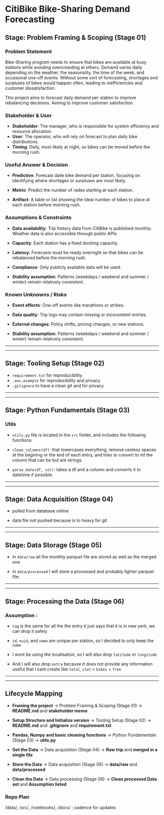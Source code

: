# CitiBike Bike-Sharing Demand Forecasting
## **Stage:** Problem Framing & Scoping (Stage 01)


### Problem Statement
Bike-Sharing program needs to ensure that bikes are available at busy stations while avoiding overcrowding at others. Demand varies daily depending on the weather, the seasonality, the time of the week, and occasional one-off events. Without some sort of forecasting, shortages and surpluses of bikes would happen often, leading to inefficiencies and customer dissatisfaction.

This project aims to forecast daily demand per station to improve rebalancing decisions. Aiming to improve customer satisfaction.

### Stakeholder & User
- **Stakeholder**: The manager, who is responsible for system efficiency and resource allocation.
- **User**: The operator, who will rely on forecast to plan daily bike distributions.
- **Timing**: Daily, most likely at night, so bikes can be moved before the morning rush.


### Useful Answer & Decision
- **Predictive**: Forecast daile bike demand per station, focusing on identifying where shortages or surpluses are most likely.

- **Metric**: Predict the number of rades starting at each station.

- **Artifact**: A table or list showing the ideal number of bikes to place at each station before morning rush.


### Assumptions & Constraints
- **Data availability**: Trip history data from CitiBike is published monthly. Weather data is also accessible through public APIs

- **Capacity**: Each station has a fixed docking capacity.

- **Latency**: Forecasts must be ready overnight so that bikes can be rebalanced before the morning rush.

- **Compliance**: Only publicly available data will be used.

- **Stability assumption**: Patterns (weekdays / weekend and summer / winter) remain relatively consistent.

### Known Unknowns / Risks
- **Event effects**: One-off events like marathons or strikes.

- **Data quality**: Trip logs may contain missing or inconsistent entries.

- **External changes**: Policy shifts, pricing changes, or new stations.

- **Stability assumption**: Patterns (weekdays / weekend and summer / winter) remain relatively consistent.

----------------
----------------
## **Stage:**  Tooling Setup (Stage 02)

- `requirement.txt` for reproducibility
- `.env.example` for reproducibility and privacy
- `.gitignore` to have a clean git and for privacy

----------------
----------------
## **Stage**: Python Fundamentals (Stage 03)

### Utils

- `utils.py` file is located in the `src` folder, and includes the following functions:

- `clean_columns(df)`: that lowercases everything, remove useless spaces at the begining or the end of each entry, and tries to convert to int the column that can be but are strings.

- `parse_date(df, col)`: takes a df and a column and converts it to datetime if possible.

--------------
--------------

## **Stage:**  Data Acquisition (Stage 04)

- pulled from database online

- data file not pushed because is to heavy for git

----------------
----------------

## **Stage:**  Data Storage (Stage 05)

- In `data/raw` all the monthly parquet file are stored as well as the merged one

- In `data/processed` I will store a processed and probably lighter parquet file.

----------------
----------------


## **Stage:**  Processing the Data (Stage 06)

### Assumption : 
- `tag` is the same for all the the entry it just says that it is in new york, we can drop it safely

- `id`, `nuid`, and `name` are unique per station, so I decided to only keep the `name`

- I wont be using the localisation, so I will also drop `latitude` or `longitude`

- And I will also drop `extra` because it does not provide any information useful that i cant create like `total_slot` = `bikes` + `free`

----------------
----------------


## Lifecycle Mapping
- **Framing the project** → Problem Framing & Scoping (Stage 01) → **README.md** and **stakeholder memo**

- **Setup Structure and Initialize version** → Tooling Setup (Stage 02) → **README.md** and **.gitignore** and **requirement.txt**

- **Pandas, Numpy and basic cleaning functions** → Python Fundamentals (Stage 03) → **utils.py** 

- **Get the Data** → Data acquisition (Stage 04) → **Raw trip** and **merged in a single file**

- **Store the Data** → Data acquisition (Stage 05) → **data/raw** and **data/processed**

- **Clean the Data** → Data processing (Stage 06) → **Clean processed Data set** and **Assumption listed**


### Repo Plan
/data/, /src/, /notebooks/, /docs/ ; cadence for updates